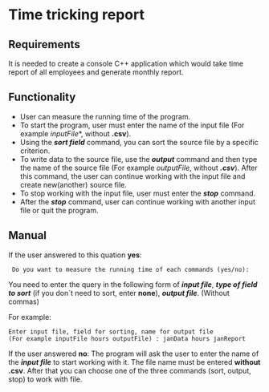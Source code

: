 # Time tricking report

## Requirements
It is needed to create a console C++ application which would take time report of all employees and generate monthly report.

## Functionality
* User can measure the running time of the program.
* To start the program, user must enter the name of the input file (For example *inputFile**, without **.csv**).
* Using the ***sort field*** command, you can sort the source file by a specific criterion.
* To write data to the source file, use the ***output*** command and then type the name of the source file (For example *outputFile*, without ***.csv***). After this command, the user can continue working with the input file and create new(another) source file.
* To stop working with the input file, user must enter the ***stop*** command.
* After the ***stop*** command, user can continue working with another input file or quit the program.

## Manual
 If the user answered to this quation **yes**:
```
 Do you want to measure the running time of each commands (yes/no): 
```
You need to enter the query in the following form of ***input file***,  ***type of field to sort*** (if you don`t need to sort, enter **none**), ***output file***. (Without commas)

For example:
```
Enter input file, field for sorting, name for output file
(For example inputFile hours outputFile) : janData hours janReport
```

 If the user answered **no**:
 The program will ask the user to enter the name of the ***input file*** to start working with it. The file name must be entered **without .csv**.
After that you can choose one of the three commands (sort, output, stop) to work with file.
